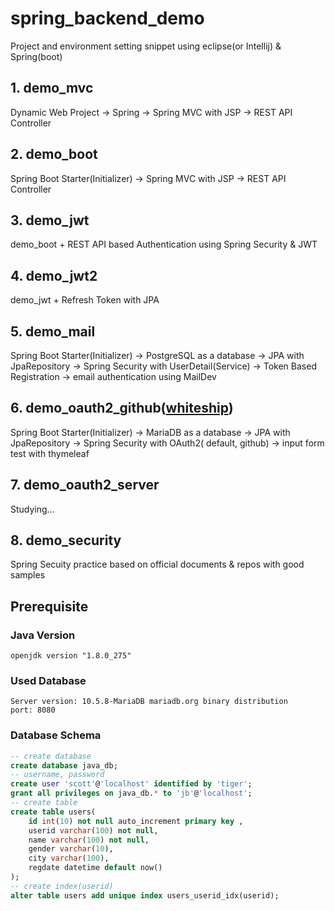 # spring_backend_demo

Project and environment setting snippet using eclipse(or Intellij) & Spring(boot)

## 1. demo_mvc

Dynamic Web Project -> Spring -> Spring MVC with JSP -> REST API Controller

## 2. demo_boot

Spring Boot Starter(Initializer) -> Spring MVC with JSP -> REST API Controller

## 3. demo_jwt

demo_boot + REST API based Authentication using Spring Security & JWT

## 4. demo_jwt2

demo_jwt + Refresh Token with JPA

## 5. demo_mail

Spring Boot Starter(Initializer) -> PostgreSQL as a database ->  JPA with JpaRepository -> Spring Security with
UserDetail(Service) -> Token Based Registration -> email authentication using MailDev

## 6. demo_oauth2_github([whiteship](https://www.whiteship.me/))

Spring Boot Starter(Initializer) -> MariaDB as a database ->  JPA with JpaRepository -> Spring Security with OAuth2(
default, github) -> input form test with thymeleaf

## 7. demo_oauth2_server

Studying...

## 8. demo_security

Spring Secuity practice based on official documents & repos with good samples

## Prerequisite

### Java Version

```
openjdk version "1.8.0_275"
```

### Used Database

```
Server version: 10.5.8-MariaDB mariadb.org binary distribution
port: 8080
```

### Database Schema

```sql
-- create database
create database java_db;
-- username, password
create user 'scott'@'localhost' identified by 'tiger';
grant all privileges on java_db.* to 'jb'@'localhost';
-- create table
create table users(
    id int(10) not null auto_increment primary key ,
    userid varchar(100) not null,
    name varchar(100) not null,
    gender varchar(10),
    city varchar(100),
    regdate datetime default now()
);
-- create index(userid)
alter table users add unique index users_userid_idx(userid);
```
